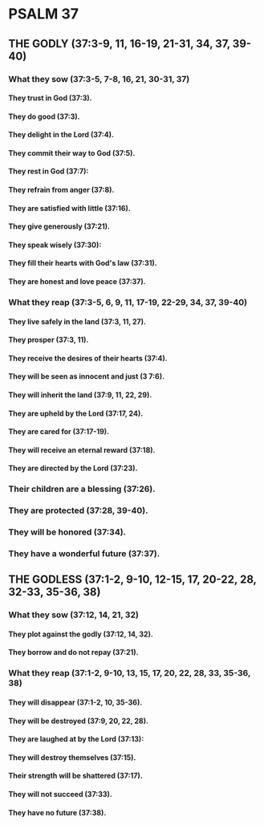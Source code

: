 ---
---
# PSALM 37 
## THE GODLY (37:3-9, 11, 16-19, 21-31, 34, 37, 39-40) 
###  What they sow (37:3-5, 7-8, 16, 21, 30-31, 37) 
####  They trust in God (37:3). 
####  They do good (37:3). 
####  They delight in the Lord (37:4). 
####  They commit their way to God (37:5). 
####  They rest in God (37:7): 
####  They refrain from anger (37:8). 
####  They are satisfied with little (37:16). 
####  They give generously (37:21). 
####  They speak wisely (37:30): 
####  They fill their hearts with God\'s law (37:31). 
####  They are honest and love peace (37:37). 
###  What they reap (37:3-5, 6, 9, 11, 17-19, 22-29, 34, 37, 39-40) 
####  They live safely in the land (37:3, 11, 27). 
####  They prosper (37:3, 11). 
####  They receive the desires of their hearts (37:4). 
####  They will be seen as innocent and just (3 7:6). 
####  They will inherit the land (37:9, 11, 22, 29). 
####  They are upheld by the Lord (37:17, 24). 
####  They are cared for (37:17-19). 
####  They will receive an eternal reward (37:18). 
####  They are directed by the Lord (37:23). 
###  Their children are a blessing (37:26). 
###  They are protected (37:28, 39-40). 
###  They will be honored (37:34). 
###  They have a wonderful future (37:37). 
## THE GODLESS (37:1-2, 9-10, 12-15, 17, 20-22, 28, 32-33, 35-36, 38) 
###  What they sow (37:12, 14, 21, 32) 
####  They plot against the godly (37:12, 14, 32). 
####  They borrow and do not repay (37:21). 
###  What they reap (37:1-2, 9-10, 13, 15, 17, 20, 22, 28, 33, 35-36, 38) 
####  They will disappear (37:1-2, 10, 35-36). 
####  They will be destroyed (37:9, 20, 22, 28). 
####  They are laughed at by the Lord (37:13): 
####  They will destroy themselves (37:15). 
####  Their strength will be shattered (37:17). 
####  They will not succeed (37:33). 
####  They have no future (37:38). 
